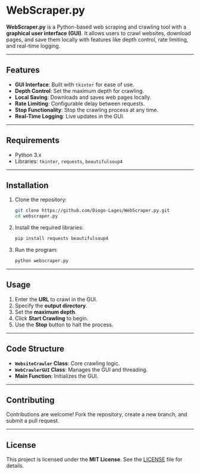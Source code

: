 # WebScraper.py

**WebScraper.py** is a Python-based web scraping and crawling tool with a **graphical user interface (GUI)**. It allows users to crawl websites, download pages, and save them locally with features like depth control, rate limiting, and real-time logging.

---

## Features

- **GUI Interface**: Built with `tkinter` for ease of use.
- **Depth Control**: Set the maximum depth for crawling.
- **Local Saving**: Downloads and saves web pages locally.
- **Rate Limiting**: Configurable delay between requests.
- **Stop Functionality**: Stop the crawling process at any time.
- **Real-Time Logging**: Live updates in the GUI.

---

## Requirements

- Python 3.x
- Libraries: `tkinter`, `requests`, `beautifulsoup4`

---

## Installation

1. Clone the repository:
   ```bash
   git clone https://github.com/Diogo-Lages/WebScraper.py.git
   cd webscraper.py
   ```

2. Install the required libraries:
   ```bash
   pip install requests beautifulsoup4
   ```

3. Run the program:
   ```bash
   python webscraper.py
   ```

---

## Usage

1. Enter the **URL** to crawl in the GUI.
2. Specify the **output directory**.
3. Set the **maximum depth**.
4. Click **Start Crawling** to begin.
5. Use the **Stop** button to halt the process.

---

## Code Structure

- **`WebsiteCrawler` Class**: Core crawling logic.
- **`WebCrawlerGUI` Class**: Manages the GUI and threading.
- **Main Function**: Initializes the GUI.

---

## Contributing

Contributions are welcome! Fork the repository, create a new branch, and submit a pull request.

---

## License

This project is licensed under the **MIT License**. See the [LICENSE](LICENSE) file for details.


